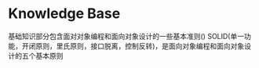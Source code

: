 # Knowledge Base

基础知识部分包含面对对象编程和面向对象设计的一些基本准则()
SOLID(单一功能，开闭原则，里氏原则，接口脱离，控制反转)，是面向对象编程和面向对象设计的五个基本原则

